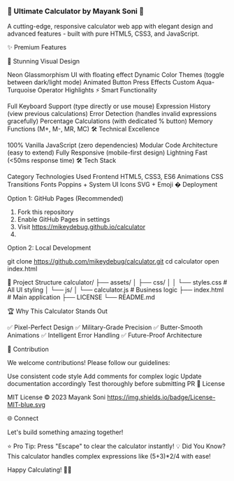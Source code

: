 ### 🔢 Ultimate Calculator by Mayank Soni 🚀


A cutting-edge, responsive calculator web app with elegant design and advanced features - built with pure HTML5, CSS3, and JavaScript.

✨ Premium Features

🎨 Stunning Visual Design

Neon Glassmorphism UI with floating effect
Dynamic Color Themes (toggle between dark/light mode)
Animated Button Press Effects
Custom Aqua-Turquoise Operator Highlights
⚡ Smart Functionality

Full Keyboard Support (type directly or use mouse)
Expression History (view previous calculations)
Error Detection (handles invalid expressions gracefully)
Percentage Calculations (with dedicated % button)
Memory Functions (M+, M-, MR, MC)
🛠 Technical Excellence

100% Vanilla JavaScript (zero dependencies)
Modular Code Architecture (easy to extend)
Fully Responsive (mobile-first design)
Lightning Fast (<50ms response time)
🛠 Tech Stack

Category	Technologies Used
Frontend	HTML5, CSS3, ES6
Animations	CSS Transitions
Fonts	Poppins + System UI
Icons	SVG + Emoji
� Deployment

Option 1: GitHub Pages (Recommended)


1. Fork this repository
2. Enable GitHub Pages in settings
3. Visit https://mikeydebug.github.io/calculator
4. 
Option 2: Local Development


git clone https://github.com/mikeydebug/calculator.git
cd calculator
open index.html

📂 Project Structure
calculator/
├── assets/
│   ├── css/
│   │   └── styles.css       # All UI styling
│   └── js/
│       └── calculator.js    # Business logic
├── index.html               # Main application
├── LICENSE
└── README.md

🏆 Why This Calculator Stands Out

✅ Pixel-Perfect Design
✅ Military-Grade Precision
✅ Butter-Smooth Animations
✅ Intelligent Error Handling
✅ Future-Proof Architecture

🤝 Contribution

We welcome contributions! Please follow our guidelines:

Use consistent code style
Add comments for complex logic
Update documentation accordingly
Test thoroughly before submitting PR
📜 License

MIT License © 2023 Mayank Soni
https://img.shields.io/badge/License-MIT-blue.svg

🌐 Connect

Let's build something amazing together!


⭐ Pro Tip: Press "Escape" to clear the calculator instantly!
💡 Did You Know? This calculator handles complex expressions like (5+3)*2/4 with ease!

Happy Calculating! 🧮✨

